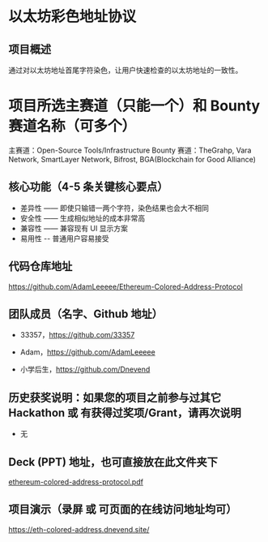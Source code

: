 # 以太坊彩色地址协议

## 项目概述

通过对以太坊地址首尾字符染色，让用户快速检查的以太坊地址的一致性。

# 项目所选主赛道（只能一个）和 Bounty 赛道名称（可多个）

主赛道：Open-Source Tools/Infrastructure
Bounty 赛道：TheGrahp, Vara Network, SmartLayer Network, Bifrost, BGA(Blockchain for Good Alliance)

## 核心功能（4-5 条关键核心要点）

* 差异性 —— 即使只输错一两个字符，染色结果也会大不相同
* 安全性 —— 生成相似地址的成本非常高
* 兼容性 —— 兼容现有 UI 显示方案
* 易用性 -- 普通用户容易接受

## 代码仓库地址

https://github.com/AdamLeeeee/Ethereum-Colored-Address-Protocol

## 团队成员（名字、Github 地址）

* 33357，https://github.com/33357

* Adam，https://github.com/AdamLeeeee

* 小学后生，https://github.com/Dnevend

## 历史获奖说明：如果您的项目之前参与过其它 Hackathon 或 有获得过奖项/Grant，请再次说明

* 无

## Deck (PPT) 地址，也可直接放在此文件夹下

[ethereum-colored-address-protocol.pdf](./ethereum-colored-address-protocol.pdf)

## 项目演示（录屏 或 可页面的在线访问地址均可）

https://eth-colored-address.dnevend.site/
